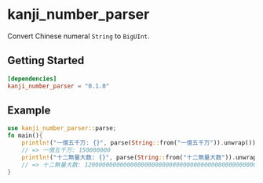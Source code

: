 # kanji_number_parser

Convert Chinese numeral `String` to `BigUInt`.

## Getting Started

```toml
[dependencies]
kanji_number_parser = "0.1.0"
```

## Example

```rust
use kanji_number_parser::parse;
fn main(){
    println!("一億五千万: {}", parse(String::from("一億五千万")).unwrap());
    // => 一億五千万: 150000000
    println!("十二無量大数: {}", parse(String::from("十二無量大数")).unwrap());
    // => 十二無量大数: 1200000000000000000000000000000000000000000000000000000000000000000000
}
```
